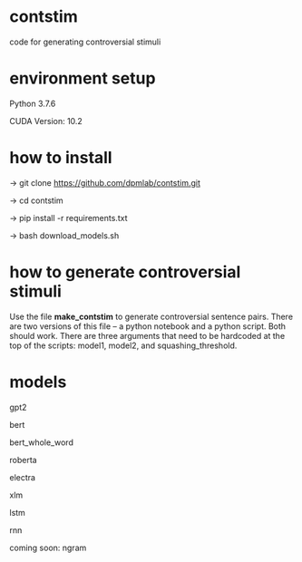 # contstim
code for generating controversial stimuli

# environment setup

Python 3.7.6

CUDA Version: 10.2 

# how to install

-> git clone https://github.com/dpmlab/contstim.git

-> cd contstim

-> pip install -r requirements.txt

-> bash download_models.sh

# how to generate controversial stimuli

Use the file **make_contstim** to generate controversial sentence pairs. There are two versions of this file – a python notebook and a python script. Both should work. There are three arguments that need to be hardcoded at the top of the scripts: model1, model2, and squashing_threshold.

# models 

gpt2

bert

bert_whole_word

roberta

electra

xlm

lstm

rnn

coming soon: ngram
